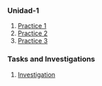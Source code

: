 
### Unidad-1

1. [Practice 1](https://github.com/rulom24/DatosMasivos/blob/Unit-1/Practice/Practice%201.scala)
2. [Practice 2](https://github.com/rulom24/DatosMasivos/blob/Unit-1/Practice/Practice%202.scala)
3. [Practice 3](https://github.com/rulom24/DatosMasivos/blob/Unit-1/Practice/Practice%203.scala)

### Tasks and Investigations

1. [Investigation](https://github.com/rulom24/DatosMasivos/blob/Unit-1/Tasks%20and%20Investigations/Investigation_1%20Pair%20Coding.md)

